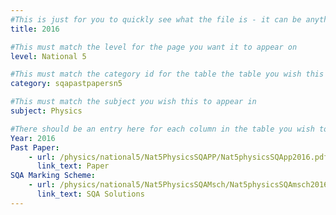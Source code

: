```yaml
---
#This is just for you to quickly see what the file is - it can be anything you want
title: 2016

#This must match the level for the page you want it to appear on
level: National 5

#This must match the category id for the table the table you wish this to appear in
category: sqapastpapersn5

#This must match the subject you wish this to appear in
subject: Physics

#There should be an entry here for each column in the table you wish to populate:
Year: 2016
Past Paper:
    - url: /physics/national5/Nat5PhysicsSQAPP/Nat5physicsSQApp2016.pdf
      link_text: Paper
SQA Marking Scheme:
    - url: /physics/national5/Nat5PhysicsSQAMsch/Nat5physicsSQAmsch2016.pdf
      link_text: SQA Solutions
---
```


